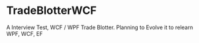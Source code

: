 # TradeBlotterWCF
A Interview Test, WCF / WPF Trade Blotter. Planning to Evolve it to relearn WPF, WCF, EF
